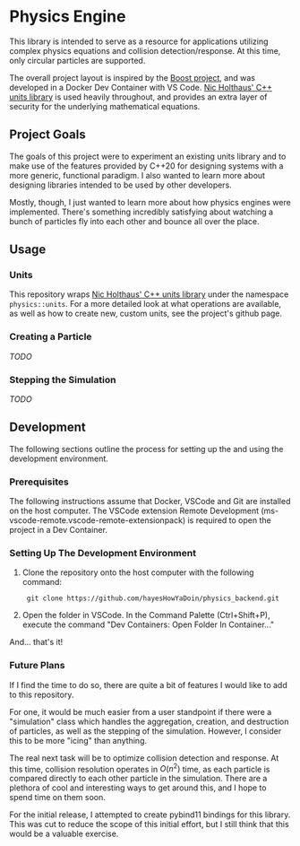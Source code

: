 # Physics Engine

This library is intended to serve as a resource for applications utilizing 
complex physics equations and collision detection/response. At this time, only 
circular particles are supported.

The overall project layout is inspired by the [Boost project][1], and was 
developed in a Docker Dev Container with VS Code.
[Nic Holthaus' C++ units library][2] is used heavily throughout, and provides 
an extra layer of security for the underlying mathematical equations.

## Project Goals

The goals of this project were to experiment an existing units library 
and to make use of the features provided by C++20 for designing systems with 
a more generic, functional paradigm. I also wanted to learn more about 
designing libraries intended to be used by other developers.

Mostly, though, I just wanted to learn more about how physics engines were 
implemented. There's something incredibly satisfying about watching a bunch of 
particles fly into each other and bounce all over the place.

## Usage

### Units

This repository wraps [Nic Holthaus' C++ units library][2] under the namespace 
`physics::units`. For a more detailed look at what operations are available, 
as well as how to create new, custom units, see the project's github page.

### Creating a Particle

_TODO_

### Stepping the Simulation

_TODO_

## Development

The following sections outline the process for setting up the and using the 
development environment.

### Prerequisites

The following instructions assume that Docker, VSCode and Git are installed on 
the host computer. The VSCode extension Remote Development 
(ms-vscode-remote.vscode-remote-extensionpack) is required to open the project 
in a Dev Container. 

### Setting Up The Development Environment

1) Clone the repository onto the host computer with the following command:
   ```
    git clone https://github.com/hayesHowYaDoin/physics_backend.git
   ```
2) Open the folder in VSCode. In the Command Palette (Ctrl+Shift+P), execute 
the command "Dev Containers: Open Folder In Container..."

And... that's it!

### Future Plans

If I find the time to do so, there are quite a bit of features I would like to 
add to this repository.

For one, it would be much easier from a user standpoint  if there were a 
"simulation" class which handles the aggregation, creation, and destruction of 
particles, as well as the stepping of the simulation. However, I consider this 
to be more "icing" than anything.

The real next task will be to optimize collision detection and response. At 
this time, collision resolution operates in $O(n^2)$ time, as each particle is 
compared directly to each other particle in the simulation. There are a 
plethora of cool and interesting ways to get around this, and I hope to spend 
time on them soon.

For the initial release, I attempted to create pybind11 bindings for this 
library. This was cut to reduce the scope of this initial effort, but I still 
think that this would be a valuable exercise.

[1]: https://github.com/boostorg/boost
[2]: https://github.com/nholthaus/units

